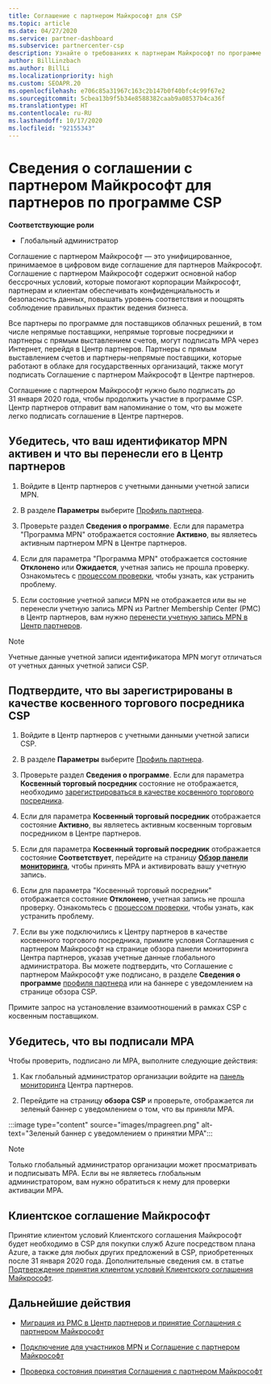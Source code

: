```yaml
---
title: Соглашение с партнером Майкрософт для CSP
ms.topic: article
ms.date: 04/27/2020
ms.service: partner-dashboard
ms.subservice: partnercenter-csp
description: Узнайте о требованиях к партнерам Майкрософт по программе CSP, чтобы подписать и проверить унифицированное, принимаемое в цифровом виде соглашение с партнером Майкрософт (MPA).
author: BillLinzbach
ms.author: BillLi
ms.localizationpriority: high
ms.custom: SEOAPR.20
ms.openlocfilehash: e706c85a31967c163c2b147b0f40bfc4c99f67e2
ms.sourcegitcommit: 5cbea13b9f5b34e8588382caab9a08537b4ca36f
ms.translationtype: HT
ms.contentlocale: ru-RU
ms.lasthandoff: 10/17/2020
ms.locfileid: "92155343"
---
```

# <a name="learn-about-the-microsoft-partner-agreement-mpa-for-csp-program-partners"></a>Сведения о соглашении с партнером Майкрософт для партнеров по программе CSP

**Соответствующие роли**

- Глобальный администратор

Соглашение с партнером Майкрософт — это унифицированное, принимаемое в цифровом виде соглашение для партнеров Майкрософт. Соглашение с партнером Майкрософт содержит основной набор бессрочных условий, которые помогают корпорации Майкрософт, партнерам и клиентам обеспечивать конфиденциальность и безопасность данных, повышать уровень соответствия и поощрять соблюдение правильных практик ведения бизнеса.

Все партнеры по программе для поставщиков облачных решений, в том числе непрямые поставщики, непрямые торговые посредники и партнеры с прямым выставлением счетов, могут подписать MPA через Интернет, перейдя в Центр партнеров. Партнеры с прямым выставлением счетов и партнеры-непрямые поставщики, которые работают в облаке для государственных организаций, также могут подписать Соглашение с партнером Майкрософт в Центре партнеров.

Соглашение с партнером Майкрософт нужно было подписать до 31 января 2020 года, чтобы продолжить участие в программе CSP. Центр партнеров отправит вам напоминание о том, что вы можете легко подписать соглашение в Центре партнеров.

## <a name="verify-your-mpn-id-is-active-and-migrated-to-partner-center"></a>Убедитесь, что ваш идентификатор MPN активен и что вы перенесли его в Центр партнеров

1. Войдите в Центр партнеров с учетными данными учетной записи MPN.
 
1. В разделе **Параметры** выберите [Профиль партнера](https://partner.microsoft.com/pcv/accountsettings/connectedpartnerprofile).

1. Проверьте раздел **Сведения о программе**. Если для параметра "Программа MPN" отображается состояние **Активно**, вы являетесь активным партнером MPN в Центре партнеров.
 
1. Если для параметра "Программа MPN" отображается состояние **Отклонено** или **Ожидается**, учетная запись не прошла проверку. Ознакомьтесь с [процессом проверки](verification-responses.md), чтобы узнать, как устранить проблему.

1. Если состояние учетной записи MPN не отображается или вы не перенесли учетную запись MPN из Partner Membership Center (PMC) в Центр партнеров, вам нужно [перенести учетную запись MPN в Центр партнеров](move-pmc-pc-map.md).

>[!NOTE]
>Учетные данные учетной записи идентификатора MPN могут отличаться от учетных данных учетной записи CSP.

## <a name="confirm-you-are-enrolled-as-a-csp-indirect-reseller"></a>Подтвердите, что вы зарегистрированы в качестве косвенного торгового посредника CSP

1. Войдите в Центр партнеров с учетными данными учетной записи CSP.

1. В разделе **Параметры** выберите [Профиль партнера](https://partner.microsoft.com/pcv/accountsettings/partnerprofile).

1. Проверьте раздел **Сведения о программе**. Если для параметра **Косвенный торговый посредник** состояние не отображается, необходимо [зарегистрироваться в качестве косвенного торгового посредника](https://partner.microsoft.com/cloud-solution-provider/whats-required).

1. Если для параметра **Косвенный торговый посредник** отображается состояние **Активно**, вы являетесь активным косвенным торговым посредником в Центре партнеров.
 
4. Если для параметра **Косвенный торговый посредник** отображается состояние **Соответствует**, перейдите на страницу [**Обзор панели мониторинга**](https://partner.microsoft.com/pcv/dashboard/overview), чтобы принять MPA и активировать вашу учетную запись.
 
1. Если для параметра "Косвенный торговый посредник" отображается состояние **Отклонено**, учетная запись не прошла проверку. Ознакомьтесь с [процессом проверки](verification-responses.md), чтобы узнать, как устранить проблему.

1. Если вы уже подключились к Центру партнеров в качестве косвенного торгового посредника, примите условия Соглашения с партнером Майкрософт на странице обзора панели мониторинга Центра партнеров, указав учетные данные глобального администратора. Вы можете подтвердить, что Соглашение с партнером Майкрософт уже подписано, в разделе **Сведения о программе** [профиля партнера](https://partner.microsoft.com/pcv/accountsettings/partnerprofile) или на баннере с уведомлением на странице обзора CSP.

Примите запрос на установление взаимоотношений в рамках CSP с косвенным поставщиком.

## <a name="verify-that-you-have-signed-the-mpa"></a>Убедитесь, что вы подписали MPA

Чтобы проверить, подписано ли MPA, выполните следующие действия:

1. Как глобальный администратор организации войдите на [панель мониторинга](https://partner.microsoft.com/dashboard/home) Центра партнеров.

2. Перейдите на страницу **обзора CSP** и проверьте, отображается ли зеленый баннер с уведомлением о том, что вы приняли MPA.
 
:::image type="content" source="images/mpagreen.png" alt-text="Зеленый баннер с уведомлением о принятии MPA":::

>[!NOTE]
>Только глобальный администратор организации может просматривать и подписывать MPA. Если вы не являетесь глобальным администратором, вам нужно обратиться к нему для проверки активации MPA.

## <a name="microsoft-customer-agreement"></a>Клиентское соглашение Майкрософт

Принятие клиентом условий Клиентского соглашения Майкрософт будет необходимо в CSP для покупки служб Azure посредством плана Azure, а также для любых других предложений в CSP, приобретенных после 31 января 2020 года. Дополнительные сведения см. в статье [Подтверждение принятия клиентом условий Клиентского соглашения Майкрософт](confirm-customer-agreement.md).

## <a name="next-steps"></a>Дальнейшие действия

- [Миграция из PMC в Центр партнеров и принятие Соглашения с партнером Майкрософт](https://assetsprod.microsoft.com/mpn/migrate-pmc-pc-mpa-guide.pptx)

- [Подключение для участников MPN и Соглашение с партнером Майкрософт](https://assetsprod.microsoft.com/mpn/onboard-pc-csp-mpn-mpa-guide.pptx)

- [Проверка состояния принятия Соглашения с партнером Майкрософт](https://assetsprod.microsoft.com/mpn/verify-mpa-acceptance-status.pptx)
